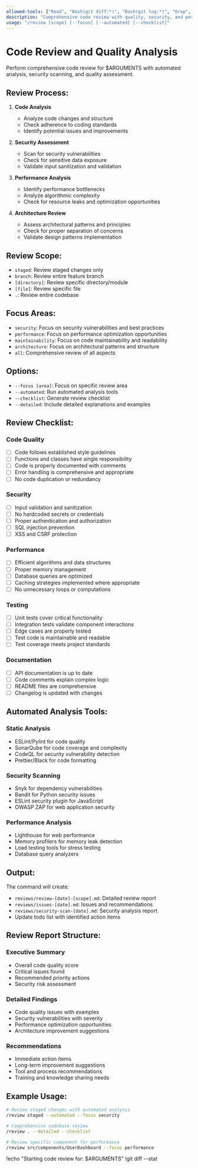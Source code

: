 ```yaml
---
allowed-tools: ["Read", "Bash(git diff:*)", "Bash(git log:*)", "Grep", "Glob", "Write", "TodoWrite"]
description: "Comprehensive code review with quality, security, and performance analysis"
usage: "/review [scope] [--focus] [--automated] [--checklist]"
---
```


# Code Review and Quality Analysis

Perform comprehensive code review for $ARGUMENTS with automated analysis, security scanning, and quality assessment.

## Review Process:

1. **Code Analysis**
   - Analyze code changes and structure
   - Check adherence to coding standards
   - Identify potential issues and improvements

2. **Security Assessment**
   - Scan for security vulnerabilities
   - Check for sensitive data exposure
   - Validate input sanitization and validation

3. **Performance Analysis**
   - Identify performance bottlenecks
   - Analyze algorithmic complexity
   - Check for resource leaks and optimization opportunities

4. **Architecture Review**
   - Assess architectural patterns and principles
   - Check for proper separation of concerns
   - Validate design patterns implementation

## Review Scope:

- `staged`: Review staged changes only
- `branch`: Review entire feature branch
- `[directory]`: Review specific directory/module
- `[file]`: Review specific file
- `.`: Review entire codebase

## Focus Areas:

- `security`: Focus on security vulnerabilities and best practices
- `performance`: Focus on performance optimization opportunities
- `maintainability`: Focus on code maintainability and readability
- `architecture`: Focus on architectural patterns and structure
- `all`: Comprehensive review of all aspects

## Options:

- `--focus [area]`: Focus on specific review area
- `--automated`: Run automated analysis tools
- `--checklist`: Generate review checklist
- `--detailed`: Include detailed explanations and examples

## Review Checklist:

### Code Quality
- [ ] Code follows established style guidelines
- [ ] Functions and classes have single responsibility
- [ ] Code is properly documented with comments
- [ ] Error handling is comprehensive and appropriate
- [ ] No code duplication or redundancy

### Security
- [ ] Input validation and sanitization
- [ ] No hardcoded secrets or credentials
- [ ] Proper authentication and authorization
- [ ] SQL injection prevention
- [ ] XSS and CSRF protection

### Performance
- [ ] Efficient algorithms and data structures
- [ ] Proper memory management
- [ ] Database queries are optimized
- [ ] Caching strategies implemented where appropriate
- [ ] No unnecessary loops or computations

### Testing
- [ ] Unit tests cover critical functionality
- [ ] Integration tests validate component interactions
- [ ] Edge cases are properly tested
- [ ] Test code is maintainable and readable
- [ ] Test coverage meets project standards

### Documentation
- [ ] API documentation is up to date
- [ ] Code comments explain complex logic
- [ ] README files are comprehensive
- [ ] Changelog is updated with changes

## Automated Analysis Tools:

### Static Analysis
- ESLint/Pylint for code quality
- SonarQube for code coverage and complexity
- CodeQL for security vulnerability detection
- Prettier/Black for code formatting

### Security Scanning
- Snyk for dependency vulnerabilities
- Bandit for Python security issues
- ESLint security plugin for JavaScript
- OWASP ZAP for web application security

### Performance Analysis
- Lighthouse for web performance
- Memory profilers for memory leak detection
- Load testing tools for stress testing
- Database query analyzers

## Output:

The command will create:
- `reviews/review-[date]-[scope].md`: Detailed review report
- `reviews/issues-[date].md`: Issues and recommendations
- `reviews/security-scan-[date].md`: Security analysis report
- Update todo list with identified action items

## Review Report Structure:

### Executive Summary
- Overall code quality score
- Critical issues found
- Recommended priority actions
- Security risk assessment

### Detailed Findings
- Code quality issues with examples
- Security vulnerabilities with severity
- Performance optimization opportunities
- Architecture improvement suggestions

### Recommendations
- Immediate action items
- Long-term improvement suggestions
- Tool and process recommendations
- Training and knowledge sharing needs

## Example Usage:

```bash
# Review staged changes with automated analysis
/review staged --automated --focus security

# Comprehensive codebase review
/review . --detailed --checklist

# Review specific component for performance
/review src/components/UserDashboard --focus performance
```

!echo "Starting code review for: $ARGUMENTS"
!git diff --stat